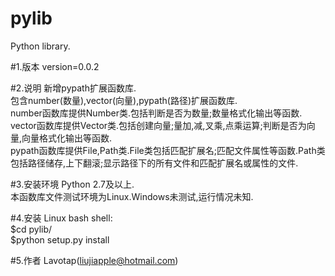 # pylib
Python library.

#1.版本
version=0.0.2

#2.说明
新增pypath扩展函数库.<br/>
包含number(数量),vector(向量),pypath(路径)扩展函数库.<br/>
number函数库提供Number类.包括判断是否为数量;数量格式化输出等函数.<br/>
vector函数库提供Vector类.包括创建向量;量加,减,叉乘,点乘运算;判断是否为向量,向量格式化输出等函数.<br/>
pypath函数库提供File,Path类.File类包括匹配扩展名;匹配文件属性等函数.Path类包括路径储存,上下翻滚;显示路径下的所有文件和匹配扩展名或属性的文件.

#3.安装环境
Python 2.7及以上.<br/>
本函数库文件测试环境为Linux.Windows未测试,运行情况未知.

#4.安装
Linux bash shell:<br/>
$cd pylib/<br/>
$python setup.py install<br/>

#5.作者
Lavotap(liujiapple@hotmail.com)

